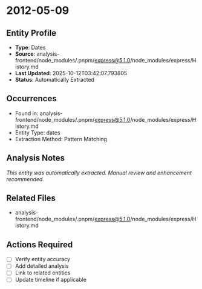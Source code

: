# 2012-05-09

## Entity Profile
- **Type**: Dates
- **Source**: analysis-frontend/node_modules/.pnpm/express@5.1.0/node_modules/express/History.md
- **Last Updated**: 2025-10-12T03:42:07.793805
- **Status**: Automatically Extracted

## Occurrences
- Found in: analysis-frontend/node_modules/.pnpm/express@5.1.0/node_modules/express/History.md
- Entity Type: dates
- Extraction Method: Pattern Matching

## Analysis Notes
*This entity was automatically extracted. Manual review and enhancement recommended.*

## Related Files
- analysis-frontend/node_modules/.pnpm/express@5.1.0/node_modules/express/History.md

## Actions Required
- [ ] Verify entity accuracy
- [ ] Add detailed analysis
- [ ] Link to related entities
- [ ] Update timeline if applicable
